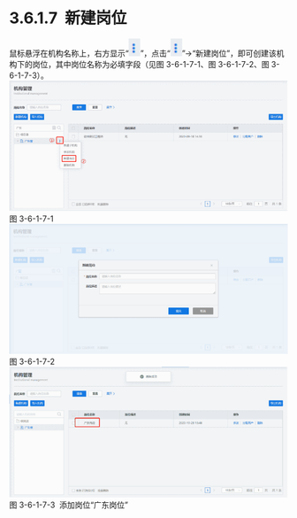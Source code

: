 # 3.6.1.7  新建岗位

鼠标悬浮在机构名称上，右方显示“![](<../../assets/images/(318).png#height=16&width=11>)”，点击“![](<../../assets/images/(319).png#height=16&width=11>)”→“新建岗位”，即可创建该机构下的岗位，其中岗位名称为必填字段（见图 3-6-1-7-1、图 3-6-1-7-2、图 3-6-1-7-3）。<br />![](<../../assets/images/(320).png#height=194&width=414>)<br />图 3-6-1-7-1<br />![](<../../assets/images/(321).png#height=193&width=415>)<br />图 3-6-1-7-2 ![](<../../assets/images/(322).png#height=194&width=415>)<br />图 3-6-1-7-3  添加岗位“广东岗位”
<a name="zlLXm"></a>